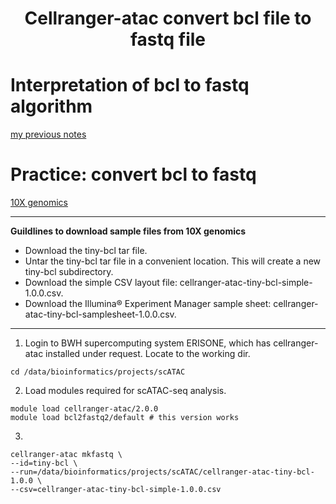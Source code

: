 # <h1 align="center">Cellranger-atac convert bcl file to fastq file</h1>

# Interpretation of bcl to fastq algorithm
[my previous notes](https://github.com/TingtingSsl2/scRNA-seq_LearningPage/blob/main/03_Convert%20bcl%20to%20fastq.md)

# Practice: convert bcl to fastq
[10X genomics](https://support.10xgenomics.com/single-cell-atac/software/pipelines/latest/using/mkfastq)

***
**Guildlines to download sample files from 10X genomics** 
- Download the tiny-bcl tar file.
- Untar the tiny-bcl tar file in a convenient location. This will create a new tiny-bcl subdirectory.
- Download the simple CSV layout file: cellranger-atac-tiny-bcl-simple-1.0.0.csv.
- Download the Illumina® Experiment Manager sample sheet: cellranger-atac-tiny-bcl-samplesheet-1.0.0.csv.
***

1. Login to BWH supercomputing system ERISONE, which has cellranger-atac installed under request. Locate to the working dir. 
```
cd /data/bioinformatics/projects/scATAC
```

2. Load modules required for scATAC-seq analysis. 
```
module load cellranger-atac/2.0.0
module load bcl2fastq2/default # this version works
```

3. 
```
cellranger-atac mkfastq \
--id=tiny-bcl \
--run=/data/bioinformatics/projects/scATAC/cellranger-atac-tiny-bcl-1.0.0 \
--csv=cellranger-atac-tiny-bcl-simple-1.0.0.csv
